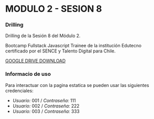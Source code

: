# MODULO 2 - SESION 8
### Drilling

Drilling de la Sesión 8 del Módulo 2.

Bootcamp Fullstack Javascript Trainee de la institución Edutecno certificado por el SENCE y Talento Digital para Chile.

[GOOGLE DRIVE DOWNLOAD](https://drive.google.com/file/d/1F5Y_kRiq9H6EbPbY94H7xPDTey2dNt0r/view?usp=drive_link)

### Informacio de uso

Para interactuar con la pagina estatica se pueden usar las siguientes credenciales:

- *Usuario:* 001 / *Contraseña:* 111
- *Usuario:* 002 / *Contraseña:* 222
- *Usuario:* 003 / *Contraseña:* 333
